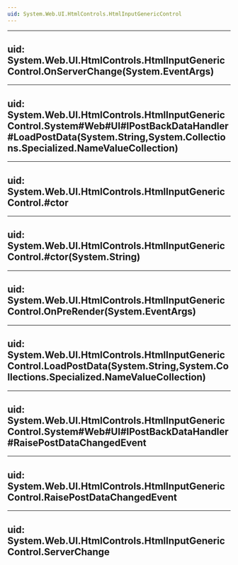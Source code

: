 ```yaml
---
uid: System.Web.UI.HtmlControls.HtmlInputGenericControl
---
```


---
uid: System.Web.UI.HtmlControls.HtmlInputGenericControl.OnServerChange(System.EventArgs)
---

---
uid: System.Web.UI.HtmlControls.HtmlInputGenericControl.System#Web#UI#IPostBackDataHandler#LoadPostData(System.String,System.Collections.Specialized.NameValueCollection)
---

---
uid: System.Web.UI.HtmlControls.HtmlInputGenericControl.#ctor
---

---
uid: System.Web.UI.HtmlControls.HtmlInputGenericControl.#ctor(System.String)
---

---
uid: System.Web.UI.HtmlControls.HtmlInputGenericControl.OnPreRender(System.EventArgs)
---

---
uid: System.Web.UI.HtmlControls.HtmlInputGenericControl.LoadPostData(System.String,System.Collections.Specialized.NameValueCollection)
---

---
uid: System.Web.UI.HtmlControls.HtmlInputGenericControl.System#Web#UI#IPostBackDataHandler#RaisePostDataChangedEvent
---

---
uid: System.Web.UI.HtmlControls.HtmlInputGenericControl.RaisePostDataChangedEvent
---

---
uid: System.Web.UI.HtmlControls.HtmlInputGenericControl.ServerChange
---
